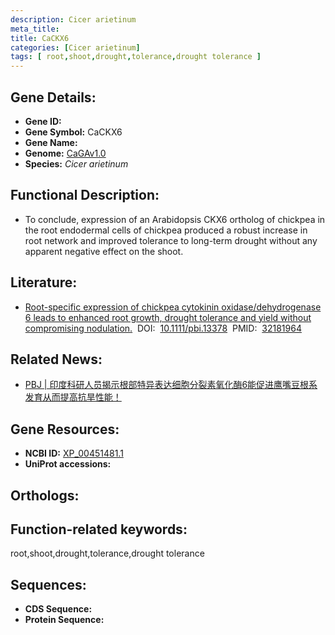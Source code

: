 ```yaml
---
description: Cicer arietinum
meta_title:
title: CaCKX6
categories: [Cicer arietinum]
tags: [ root,shoot,drought,tolerance,drought tolerance ]
---
```


## Gene Details:
- **Gene ID:**	[]()
- **Gene Symbol:** CaCKX6
- **Gene Name:** 
- **Genome:** [CaGAv1.0]()
- **Species:** *Cicer arietinum*

## Functional Description:
   - To conclude, expression of an Arabidopsis CKX6 ortholog of chickpea in the root endodermal cells of chickpea produced a robust increase in root network and improved tolerance to long-term drought without any apparent negative effect on the shoot. 

## Literature:
   - [Root-specific expression of chickpea cytokinin oxidase/dehydrogenase 6 leads to enhanced root growth, drought tolerance and yield without compromising nodulation.]( https://onlinelibrary.wiley.com/doi/full/10.1111/pbi.13378)&nbsp;&nbsp;DOI:&nbsp;&nbsp;[10.1111/pbi.13378](https://onlinelibrary.wiley.com/doi/full/10.1111/pbi.13378)&nbsp;&nbsp;PMID:&nbsp;&nbsp;[32181964](https://pubmed.ncbi.nlm.nih.gov/32181964/)

## Related News:
   - [PBJ | 印度科研人员揭示根部特异表达细胞分裂素氧化酶6能促进鹰嘴豆根系发育从而提高抗旱性能！](https://mp.weixin.qq.com/s?__biz=Mzg3MDEwNDEyMg==&mid=2247487797&idx=1&sn=c77d447b7e58141e72b7176b2f635e12&chksm=ce93bc60f9e43576fbe364ec065d85c35b0ecab8c71fae31faea8f01a927711254d24ab965be&scene=27#wechat_redirect)

## Gene Resources:
- **NCBI ID:** [XP_00451481.1](https://www.ncbi.nlm.nih.gov/gene/?term=XP_00451481.1)
- **UniProt accessions:** [](https://www.uniprot.org/uniprotkb//entry)

## Orthologs:


## Function-related keywords:
root,shoot,drought,tolerance,drought tolerance

## Sequences:
- **CDS Sequence:**
- **Protein Sequence:**
